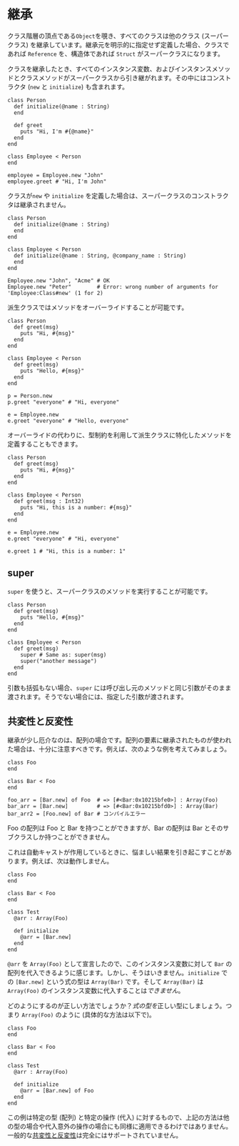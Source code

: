 # 継承

クラス階層の頂点である`Object`を覗き、すべてのクラスは他のクラス (スーパークラス) を継承しています。継承元を明示的に指定せず定義した場合、クラスであれば `Reference` を、構造体であれば `Struct` がスーパークラスになります。

クラスを継承したとき、すべてのインスタンス変数、およびインスタンスメソッドとクラスメソッドがスーパークラスから引き継がれます。その中にはコンストラクタ (`new` と `initialize`) も含まれます。

```crystal
class Person
  def initialize(@name : String)
  end

  def greet
    puts "Hi, I'm #{@name}"
  end
end

class Employee < Person
end

employee = Employee.new "John"
employee.greet # "Hi, I'm John"
```

クラスが`new` や `initialize` を定義した場合は、スーパークラスのコンストラクタは継承されません。

```crystal
class Person
  def initialize(@name : String)
  end
end

class Employee < Person
  def initialize(@name : String, @company_name : String)
  end
end

Employee.new "John", "Acme" # OK
Employee.new "Peter"        # Error: wrong number of arguments for 'Employee:Class#new' (1 for 2)
```

派生クラスではメソッドをオーバーライドすることが可能です。

```crystal
class Person
  def greet(msg)
    puts "Hi, #{msg}"
  end
end

class Employee < Person
  def greet(msg)
    puts "Hello, #{msg}"
  end
end

p = Person.new
p.greet "everyone" # "Hi, everyone"

e = Employee.new
e.greet "everyone" # "Hello, everyone"
```

オーバーライドの代わりに、型制約を利用して派生クラスに特化したメソッドを定義することもできます。

```crystal
class Person
  def greet(msg)
    puts "Hi, #{msg}"
  end
end

class Employee < Person
  def greet(msg : Int32)
    puts "Hi, this is a number: #{msg}"
  end
end

e = Employee.new
e.greet "everyone" # "Hi, everyone"

e.greet 1 # "Hi, this is a number: 1"
```

## super

`super` を使うと、スーパークラスのメソッドを実行することが可能です。

```crystal
class Person
  def greet(msg)
    puts "Hello, #{msg}"
  end
end

class Employee < Person
  def greet(msg)
    super # Same as: super(msg)
    super("another message")
  end
end
```

引数も括弧もない場合、`super` には呼び出し元のメソッドと同じ引数がそのまま渡されます。そうでない場合には、指定した引数が渡されます。

## 共変性と反変性

継承が少し厄介なのは、配列の場合です。配列の要素に継承されたものが使われた場合は、十分に注意すべきです。例えば、次のような例を考えてみましょう。

```crystal
class Foo
end

class Bar < Foo
end

foo_arr = [Bar.new] of Foo  # => [#<Bar:0x10215bfe0>] : Array(Foo)
bar_arr = [Bar.new]         # => [#<Bar:0x10215bfd0>] : Array(Bar)
bar_arr2 = [Foo.new] of Bar # コンパイルエラー
```

Foo の配列は Foo と Bar を持つことができますが、Bar の配列は Bar とそのサブクラスしか持つことができません。

これは自動キャストが作用しているときに、悩ましい結果を引き起こすことがあります。例えば、次は動作しません。

```crystal
class Foo
end

class Bar < Foo
end

class Test
  @arr : Array(Foo)

  def initialize
    @arr = [Bar.new]
  end
end
```

`@arr` を `Array(Foo)` として宣言したので、このインスタンス変数に対して `Bar` の配列を代入できるように感じます。しかし、そうはいきません。`initialize` での `[Bar.new]` という式の型は `Array(Bar)` です。そして `Array(Bar)` は `Array(Foo)` のインスタンス変数に代入することは*できません*。

どのようにするのが正しい方法でしょうか？*式の型を*正しい型にしましょう。つまり `Array(Foo)` のように (具体的な方法は以下で)。

```crystal
class Foo
end

class Bar < Foo
end

class Test
  @arr : Array(Foo)

  def initialize
    @arr = [Bar.new] of Foo
  end
end
```

この例は特定の型 (配列) と特定の操作 (代入) に対するもので、上記の方法は他の型の場合や代入意外の操作の場合にも同様に適用できるわけではありません。一般的な[共変性と反変性][1]は完全にはサポートされていません。

[1]: https://en.wikipedia.org/wiki/Covariance_and_contravariance_%28computer_science%29
